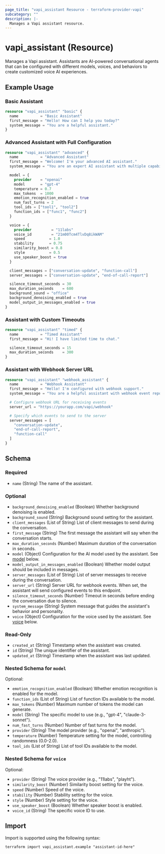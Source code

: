 ```yaml
---
page_title: "vapi_assistant Resource - terraform-provider-vapi"
subcategory: ""
description: |-
  Manages a Vapi assistant resource.
---
```


# vapi_assistant (Resource)

Manages a Vapi assistant. Assistants are AI-powered conversational agents that can be configured with different models, voices, and behaviors to create customized voice AI experiences.

## Example Usage

### Basic Assistant

```terraform
resource "vapi_assistant" "basic" {
  name          = "Basic Assistant"
  first_message = "Hello! How can I help you today?"
  system_message = "You are a helpful assistant."
}
```

### Advanced Assistant with Full Configuration

```terraform
resource "vapi_assistant" "advanced" {
  name          = "Advanced Assistant"
  first_message = "Welcome! I'm your advanced AI assistant."
  system_message = "You are an expert AI assistant with multiple capabilities."

  model = {
    provider    = "openai"
    model       = "gpt-4"
    temperature = 0.7
    max_tokens  = 1000
    emotion_recognition_enabled = true
    num_fast_turns = 2
    tool_ids = ["tool1", "tool2"]
    function_ids = ["func1", "func2"]
  }

  voice = {
    provider         = "11labs"
    voice_id         = "21m00Tcm4TlvDq8ikWAM"
    speed           = 1.0
    stability       = 0.75
    similarity_boost = 0.8
    style           = 0.5
    use_speaker_boost = true
  }

  client_messages = ["conversation-update", "function-call"]
  server_messages = ["conversation-update", "end-of-call-report"]

  silence_timeout_seconds = 30
  max_duration_seconds    = 600
  background_sound = "office"
  background_denoising_enabled = true
  model_output_in_messages_enabled = true
}
```

### Assistant with Custom Timeouts

```terraform
resource "vapi_assistant" "timed" {
  name          = "Timed Assistant"
  first_message = "Hi! I have limited time to chat."

  silence_timeout_seconds = 15
  max_duration_seconds    = 300
}
```

### Assistant with Webhook Server URL

```terraform
resource "vapi_assistant" "webhook_assistant" {
  name          = "Webhook Assistant"
  first_message = "Hello! I'm configured with webhook support."
  system_message = "You are a helpful assistant with webhook event reporting."

  # Configure webhook URL for receiving events
  server_url = "https://yourapp.com/vapi/webhook"

  # Specify which events to send to the server
  server_messages = [
    "conversation-update",
    "end-of-call-report",
    "function-call"
  ]
}
```

## Schema

### Required

- `name` (String) The name of the assistant.

### Optional

- `background_denoising_enabled` (Boolean) Whether background denoising is enabled.
- `background_sound` (String) Background sound setting for the assistant.
- `client_messages` (List of String) List of client messages to send during the conversation.
- `first_message` (String) The first message the assistant will say when the conversation starts.
- `max_duration_seconds` (Number) Maximum duration of the conversation in seconds.
- `model` (Object) Configuration for the AI model used by the assistant. See [model](#nested-schema-for-model) below.
- `model_output_in_messages_enabled` (Boolean) Whether model output should be included in messages.
- `server_messages` (List of String) List of server messages to receive during the conversation.
- `server_url` (String) Server URL for webhook events. When set, the assistant will send configured events to this endpoint.
- `silence_timeout_seconds` (Number) Timeout in seconds before ending the conversation due to silence.
- `system_message` (String) System message that guides the assistant's behavior and personality.
- `voice` (Object) Configuration for the voice used by the assistant. See [voice](#nested-schema-for-voice) below.

### Read-Only

- `created_at` (String) Timestamp when the assistant was created.
- `id` (String) The unique identifier of the assistant.
- `updated_at` (String) Timestamp when the assistant was last updated.

### Nested Schema for `model`

Optional:

- `emotion_recognition_enabled` (Boolean) Whether emotion recognition is enabled for the model.
- `function_ids` (List of String) List of function IDs available to the model.
- `max_tokens` (Number) Maximum number of tokens the model can generate.
- `model` (String) The specific model to use (e.g., "gpt-4", "claude-3-sonnet").
- `num_fast_turns` (Number) Number of fast turns for the model.
- `provider` (String) The model provider (e.g., "openai", "anthropic").
- `temperature` (Number) Temperature setting for the model, controlling randomness (0.0-2.0).
- `tool_ids` (List of String) List of tool IDs available to the model.

### Nested Schema for `voice`

Optional:

- `provider` (String) The voice provider (e.g., "11labs", "playht").
- `similarity_boost` (Number) Similarity boost setting for the voice.
- `speed` (Number) Speed of the voice.
- `stability` (Number) Stability setting for the voice.
- `style` (Number) Style setting for the voice.
- `use_speaker_boost` (Boolean) Whether speaker boost is enabled.
- `voice_id` (String) The specific voice ID to use.

## Import

Import is supported using the following syntax:

```shell
terraform import vapi_assistant.example "assistant-id-here"
```
